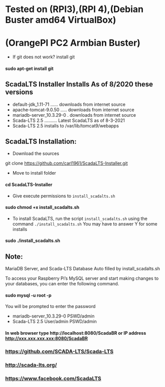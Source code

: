 # Tested on (RPI3),(RPI 4),(Debian Buster amd64  VirtualBox)
# (OrangePI PC2 Armbian Buster)

- If git does not work? install git
 #### sudo  apt-get install git

## ScadaLTS Installer Installs As of 8/2020 these versions

   - default-jdk_1.11-71 ...... downloads from internet source
   - apache-tomcat-9.0.50 ..... downloads from internet source
   - mariadb-server_10.3.29-0 . downloads from internet source
   - Scada-LTS 2.5   .......... Latest ScadaLTS as of 8-3-2021
   -    Scada-LTS 2.5 installs to  /var/lib/tomcat9/webapps

## ScadaLTS Installation:
- Download the sources 
 

git clone https://github.com/carl1961/ScadaLTS-Installer.git

- Move to install folder

#### cd ScadaLTS-Installer

- Give execute permissions to `install_scadalts.sh`
 
#### sudo chmod +x install_scadalts.sh

- To install ScadaLTS, run the script `install_scadalts.sh` using the command `./install_scadalts.sh`
You may have to answer Y for some installs
#### sudo ./install_scadalts.sh


## Note: 

MariaDB Server, and Scada-LTS Database Auto filled by install_scadalts.sh

To access your Raspberry Pi’s MySQL server and start making changes to your databases, you can enter the following command.

####  sudo mysql -u root -p

 You will be prompted to enter the password 
 
- mariadb-server_10.3.29-0           PSWD/admin
- Scada-LTS 2.5          User/admin  PSWD/admin


#### In web browser type   http://localhost:8080/ScadaBR  or IP address http://xxx.xxx.xxx.xxx:8080/ScadaBR

### https://github.com/SCADA-LTS/Scada-LTS     
### http://scada-lts.org/      
### https://www.facebook.com/ScadaLTS
